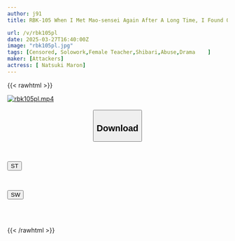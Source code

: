 ```yaml
---
author: j91
title: RBK-105 When I Met Mao-sensei Again After A Long Time, I Found Out That She Was A Bondage Slave Behind The Scenes... Natsuki Maron

url: /v/rbk105pl
date: 2025-03-27T16:40:00Z
image: "rbk105pl.jpg"
tags: [Censored, Solowork,Female Teacher,Shibari,Abuse,Drama	]
maker: [Attackers]
actress: [ Natsuki Maron]
---
```



{{< rawhtml >}}

<div class="video" data-videoid="eaw68d9P0XU9oL">
    <a href="javascript:;">
        <img src="/v/rbk105pl/rbk105pl.jpg" width="WIDTH" height="HEIGHT" alt="rbk105pl.mp4" loading="lazy">
    </a>
</div>

<script type="text/javascript" src="https://j91.asia/asset/on-demand-st.js"></script>

<br>
  <link rel="stylesheet" href="https://j91.asia/asset/bs5.css">
  
  <center>
  <button class="btn btn-primary" type="button" data-bs-toggle="collapse" data-bs-target=".multi-collapse" aria-expanded="false" aria-controls="multiCollapseExample1 multiCollapseExample2"><h2>Download</h2></button></center>
</p>
<div class="row">
  <div class="col">
    <div class="collapse multi-collapse" id="multiCollapseExample1">
      <div class="card card-body">
	      	      <br>
<div class="buttons">  
<p><a href="/v/rbk105pl/st.html" target="_blank"><button class="btn-hover color-3"><i class="fa fa-download"></i> ST</button></a></p></div>
    </div>
  </div>
</div>
  <div class="col">
    <div class="collapse multi-collapse" id="multiCollapseExample2">
      <div class="card card-body">
	      <br>
<div class="buttons">
<p><a href="/v/rbk105pl/sw.html" target="_blank"><button class="btn-hover color-2"><i class="fa fa-download"></i> SW</button></a></p></div>
<br><br>
      </div>
    </div>
  </div>
</div>

{{< /rawhtml >}}
